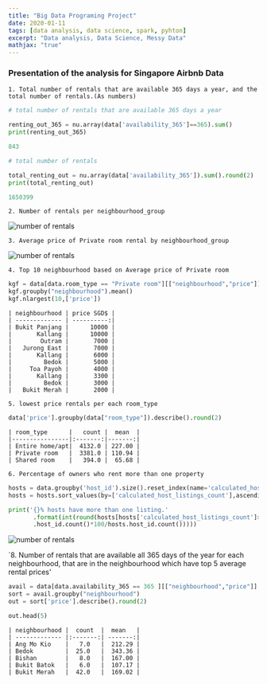 ```yaml
---
title: "Big Data Programing Project"
date: 2020-01-11
tags: [data analysis, data science, spark, pyhton]
excerpt: "Data analysis, Data Science, Messy Data"
mathjax: "true"
---
```


### Presentation of the analysis for Singapore Airbnb Data

`1. Total number of rentals that are available 365 days a year, and the total number of rentals.(As numbers)`

```python
# total number of rentals that are available 365 days a year

renting_out_365 = nu.array(data['availability_365']==365).sum()
print(renting_out_365)

843

# total number of rentals

total_renting_out = nu.array(data['availability_365']).sum().round(2)
print(total_renting_out)

1650399
```

`2. Number of rentals per neighbourhood_group`

   <img src="{{ site.url }}{{ site.baseurl }}/images/4.2.png" alt="number of rentals">

`3. Average price of Private room rental by neighbourhood_group`

   <img src="{{ site.url }}{{ site.baseurl }}/images/4.3.png" alt="number of rentals">


`4. Top 10 neighbourhood based on Average price of Private room`

```python
kgf = data[data.room_type == "Private room"][["neighbourhood","price"]]
kgf.groupby("neighbourhood").mean()
kgf.nlargest(10,['price'])
```

    | neighbourhood | price SGD$ |
    | ------------- | ----------:|
    | Bukit Panjang |      10000 |
    |       Kallang |      10000 |
    |        Outram |       7000 |
    |   Jurong East |       7000 |
    |       Kallang |       6000 |
    |         Bedok |       5000 |
    |     Toa Payoh |       4000 |
    |       Kallang |       3300 |
    |         Bedok |       3000 |
    |   Bukit Merah |       2000 |


`5. lowest price rentals per each room_type`

```python
data['price'].groupby(data["room_type"]).describe().round(2)
```

    | room_type      |   count |  mean  |
    |----------------|:-------:|-------:|
    | Entire home/apt|  4132.0 | 227.00 |
    | Private room   |  3381.0 | 110.94 |
    | Shared room    |   394.0 |  65.68 |


`6. Percentage of owners who rent more than one property`

```python
hosts = data.groupby('host_id').size().reset_index(name='calculated_host_listings_count')
hosts = hosts.sort_values(by=['calculated_host_listings_count'],ascending=False)

print('{}% hosts have more than one listing.'
       .format(int(round(hosts[hosts['calculated_host_listings_count']>=2]
       .host_id.count()*100/hosts.host_id.count()))))
```
   <img src="{{ site.url }}{{ site.baseurl }}/images/4.6.png" alt="number of rentals">


`8. Number of rentals that are available all 365 days of the year for each neighbourhood, that are in the neighbourhood which have top 5 average rental prices'

```python
avail = data[data.availability_365 == 365 ][["neighbourhood","price"]]
sort = avail.groupby("neighbourhood")
out = sort['price'].describe().round(2)

out.head(5)
```

    | neighbourhood |  count  |  mean   |
    | ------------- |:-------:| -------:|                                                     
    | Ang Mo Kio    |   7.0   |  212.29 |
    | Bedok         |  25.0   |  343.36 |
    | Bishan        |   8.0   |  167.00 |
    | Bukit Batok   |   6.0   |  107.17 |
    | Bukit Merah   |  42.0   |  169.02 |
